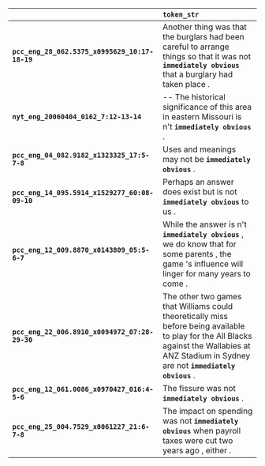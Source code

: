 |                                                | `token_str`                                                                                                                                                                                       |
|:-----------------------------------------------|:--------------------------------------------------------------------------------------------------------------------------------------------------------------------------------------------------|
| **`pcc_eng_28_062.5375_x0995629_10:17-18-19`** | Another thing was that the burglars had been careful to arrange things so that it was not __``immediately obvious``__ that a burglary had taken place .                                           |
| **`nyt_eng_20060404_0162_7:12-13-14`**         | -- The historical significance of this area in eastern Missouri is n't __``immediately obvious``__ .                                                                                              |
| **`pcc_eng_04_082.9182_x1323325_17:5-7-8`**    | Uses and meanings may not be __``immediately obvious``__ .                                                                                                                                        |
| **`pcc_eng_14_095.5914_x1529277_60:08-09-10`** | Perhaps an answer does exist but is not __``immediately obvious``__ to us .                                                                                                                       |
| **`pcc_eng_12_009.8870_x0143809_05:5-6-7`**    | While the answer is n't __``immediately obvious``__ , we do know that for some parents , the game 's influence will linger for many years to come .                                               |
| **`pcc_eng_22_006.8910_x0094972_07:28-29-30`** | The other two games that Williams could theoretically miss before being available to play for the All Blacks against the Wallabies at ANZ Stadium in Sydney are not __``immediately obvious``__ . |
| **`pcc_eng_12_061.0086_x0970427_016:4-5-6`**   | The fissure was not __``immediately obvious``__ .                                                                                                                                                 |
| **`pcc_eng_25_004.7529_x0061227_21:6-7-8`**    | The impact on spending was not __``immediately obvious``__ when payroll taxes were cut two years ago , either .                                                                                   |